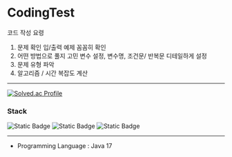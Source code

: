 # CodingTest
코드 작성 요령

1. 문제 확인
   입/출력 예제 꼼꼼히 확인
2. 어떤 방법으로 풀지 고민
   변수 설정, 변수명, 조건문/ 반복문 디테일하게 설정
3. 문제 유형 파악
4. 알고리즘 / 시간 복잡도 계산

----

[![Solved.ac Profile](http://mazassumnida.wtf/api/generate_badge?boj=okstreet)](https://solved.ac/MrHur/CodingTest)<br/>


### Stack
![Static Badge](https://img.shields.io/badge/Java-%230769AD?style=for-the-badge&logo=CoffeeScript&logoColor=white&labelColor=0769AD)
![Static Badge](https://img.shields.io/badge/GitHub-%23181717?style=for-the-badge&logo=GitHub&logoColor=white&labelColor=#181717)
![Static Badge](https://img.shields.io/badge/Eclipse%20IDE-%232C2255?style=for-the-badge&logo=Eclipse%20IDE&logoColor=white&labelColor=#2C2255)

---
- Programming Language : Java 17
